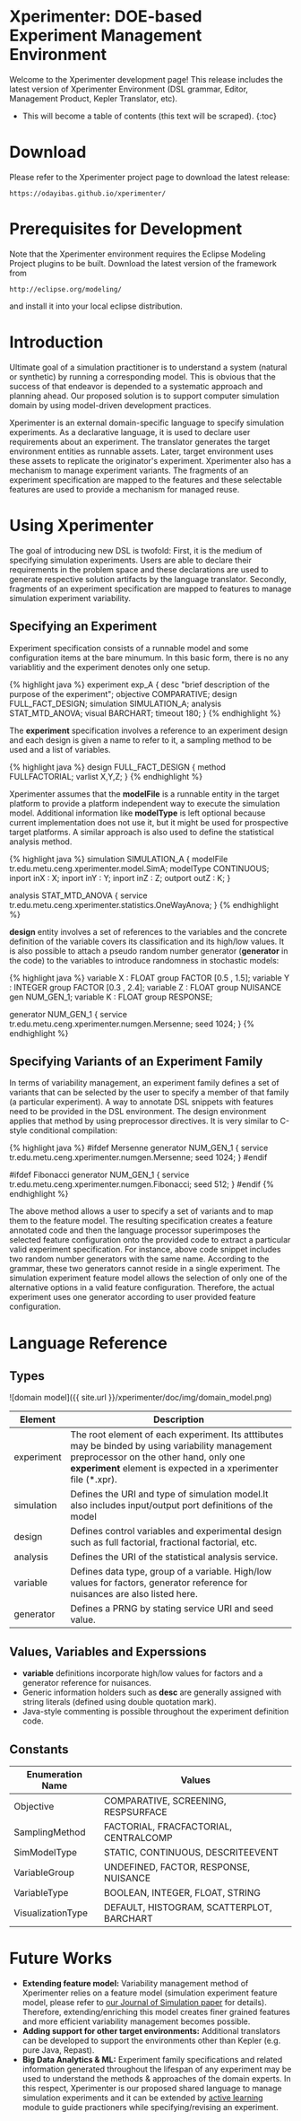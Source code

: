 Xperimenter: DOE-based Experiment Management Environment
=====================================================

Welcome to the Xperimenter development page!  This release includes the latest version of Xperimenter Environment (DSL grammar, Editor, Management Product, Kepler Translator, etc).

* This will become a table of contents (this text will be scraped).
{:toc}

# Download
Please refer to the Xperimenter project page to download the latest release:

	https://odayibas.github.io/xperimenter/


# Prerequisites for Development
Note that the Xperimenter environment requires the Eclipse Modeling Project plugins to be built. Download the latest version of the framework from

	http://eclipse.org/modeling/

and install it into your local eclipse distribution.

# Introduction
Ultimate goal of a simulation practitioner is to understand a system (natural or synthetic) by running a corresponding model. This is obvious that the success of that endeavor is depended to a systematic approach and planning ahead. Our proposed solution is to support computer simulation domain by using model-driven development practices. 

Xperimenter is an external domain-specific language to specify simulation experiments. As a declarative language, it is used to declare user requirements about an experiment. The translator generates the target environment entities as runnable assets. Later, target environment uses these assets to replicate the originator's experiment. Xperimenter also has a mechanism to manage experiment variants. The fragments of an experiment specification are mapped to the features and these selectable features are used to provide a mechanism for managed reuse.

# Using Xperimenter
The goal of introducing new DSL is twofold: First, it is the medium of specifying simulation experiments. Users are able to declare their requirements in the problem space and these declarations are used to generate respective solution artifacts by the language translator. Secondly, fragments of an experiment specification are mapped to features to manage simulation experiment variability.

## Specifying an Experiment
Experiment specification consists of a runnable model and some configuration items at the bare minumum. In this basic form, there is no any variablitiy and the experiment denotes only one setup.

{% highlight java %}
experiment exp_A
{
 desc "brief description of the purpose of the experiment";
 objective COMPARATIVE;
 design FULL_FACT_DESIGN;
 simulation SIMULATION_A;
 analysis STAT_MTD_ANOVA;
 visual BARCHART;
 timeout 180;
}
{% endhighlight %}

The **experiment** specification involves a reference to an experiment design and each design is given a name to refer to it, a sampling method to be used and a list of variables.

{% highlight java %}
design FULL_FACT_DESIGN
{
 method FULLFACTORIAL;
 varlist X,Y,Z;
}
{% endhighlight %}

Xperimenter assumes that the **modelFile** is a runnable entity in the target platform to provide a platform independent way to execute the simulation model. Additional information like **modelType** is left optional because current implementation does not use it, but it might be used for prospective target platforms. A similar approach is also used to define the statistical analysis method.

{% highlight java %}
simulation SIMULATION_A
{
	modelFile tr.edu.metu.ceng.xperimenter.model.SimA;
	modelType CONTINUOUS;
	inport inX : X;
	inport inY : Y;
	inport inZ : Z;
	outport outZ : K;
}

analysis STAT_MTD_ANOVA
{
	service tr.edu.metu.ceng.xperimenter.statistics.OneWayAnova;
}
{% endhighlight %}

**design** entity involves a set of references to the variables and the concrete definition of the variable covers its classification and its high/low values. It is also possible to attach a pseudo random number generator (**generator** in the code) to the variables to introduce randomness in stochastic models:

{% highlight java %}
variable X : FLOAT group FACTOR [0.5 , 1.5];
variable Y : INTEGER group FACTOR [0.3 , 2.4];
variable Z : FLOAT group NUISANCE gen NUM_GEN_1;
variable K : FLOAT group RESPONSE;

generator NUM_GEN_1
{
	service tr.edu.metu.ceng.xperimenter.numgen.Mersenne;
	seed 1024;
}
{% endhighlight %}

## Specifying Variants of an Experiment Family
In terms of variability management, an experiment family defines a set of variants that can be selected by the user to specify a member of that family (a particular experiment). A way to annotate DSL snippets with features need to be provided in the DSL environment. The design environment applies that method by using preprocessor directives. It is very similar to C-style conditional compilation:

{% highlight java %}
#ifdef Mersenne
generator NUM_GEN_1
{
	service tr.edu.metu.ceng.xperimenter.numgen.Mersenne;
	seed 1024;
}
#endif

#ifdef Fibonacci
generator NUM_GEN_1
{
	service tr.edu.metu.ceng.xperimenter.numgen.Fibonacci;
	seed 512;
}
#endif
{% endhighlight %}

The above method allows a user to specify a set of variants and to map them to the feature model. The resulting specification creates a feature annotated code and then the language processor superimposes the selected feature configuration onto the provided code to extract a particular valid experiment specification. For instance, above code snippet includes two random number generators with the same name. According to the grammar, these two generators cannot reside in a single experiment. The simulation experiment feature model allows the selection of only one of the alternative options in a valid feature configuration. Therefore, the actual experiment uses one generator according to user provided feature configuration.

# Language Reference
## Types
![domain model]({{ site.url }}/xperimenter/doc/img/domain_model.png)

|**Element**|**Description**|
|-----------|---------------|
|experiment|The root element of each experiment. Its atttibutes may be binded by using variability management preprocessor on the other hand, only one **experiment** element is expected in a xperimenter file (*.xpr).|
|simulation|Defines the URI and type of simulation model.It also includes input/output port definitions of the model|
|design|Defines control variables and experimental design such as full factorial, fractional factorial, etc.|
|analysis|Defines the URI of the statistical analysis service.|
|variable|Defines data type, group of a variable. High/low values for factors, generator reference for nuisances are also listed here.|
|generator|Defines a PRNG by stating service URI and seed value.|

## Values, Variables and Experssions
* **variable** definitions incorporate high/low values for factors and a generator reference for nuisances.
* Generic information holders such as **desc** are generally assigned with string literals (defined using double quotation mark).
* Java-style commenting is possible throughout the experiment definition code.

## Constants

|**Enumeration Name**|**Values**|
|--------------------|----------|
|Objective|COMPARATIVE, SCREENING, RESPSURFACE|
|SamplingMethod|FACTORIAL, FRACFACTORIAL, CENTRALCOMP|
|SimModelType|STATIC, CONTINUOUS, DESCRITEEVENT|
|VariableGroup|UNDEFINED, FACTOR, RESPONSE, NUISANCE|
|VariableType|BOOLEAN, INTEGER, FLOAT, STRING|
|VisualizationType|DEFAULT, HISTOGRAM, SCATTERPLOT, BARCHART|

# Future Works

* **Extending feature model:** Variability management method of Xperimenter relies on a feature model (simulation experiment feature model, please refer to [our Journal of Simulation paper](https://doi.org/10.1080/17477778.2017.1418638) for details). Therefore, extending/enriching this model creates finer grained features and more efficient variability management becomes possible.
* **Adding support for other target environments:** Additional translators can be developed to support the environments other than Kepler (e.g. pure Java, Repast).
* **Big Data Analytics & ML:** Experiment family specifications and related information generated throughout the lifespan of any experiment may be used to understand the methods & approaches of the domain experts. In this respect, Xperimenter is our proposed shared language to manage simulation experiments and it can be extended by [active learning](https://becominghuman.ai/accelerate-machine-learning-with-active-learning-96cea4b72fdb) module to guide practioners while specifying/revising an experiment.
